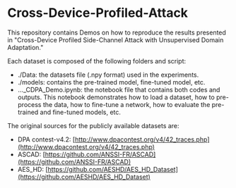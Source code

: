 # Cross-Device-Profiled-Attack
 
This repository contains Demos on how to reproduce the results presented in "Cross-Device Profiled Side-Channel Attack with Unsupervised Domain Adaptation."


Each dataset is composed of the following folders and script:

- ./Data: the datasets file (.npy format) used in the experiments. 
- ./models: contains the pre-trained model, fine-tuned model, etc.
- ...\_CDPA\_Demo.ipynb: the notebook file that contains both codes and outputs. This notebook demonstrates how to load a dataset, how to pre-process the data, how to fine-tune a network, how to evaluate the pre-trained and fine-tuned models, etc. 

The original sources for the publicly available datasets are:

- DPA contest-v4.2: [http://www.dpacontest.org/v4/42_traces.php](http://www.dpacontest.org/v4/42_traces.php)
- ASCAD: [https://github.com/ANSSI-FR/ASCAD](https://github.com/ANSSI-FR/ASCAD)
- AES\_HD: [https://github.com/AESHD/AES_HD_Dataset](https://github.com/AESHD/AES_HD_Dataset)
